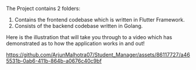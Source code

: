The Project contains 2 folders:
 1. Contains the frontend codebase which is written in Flutter Framework.
 2. Consists of the backend codebase written in Golang.

Here is the illustration that will take you through to a video which has demonstrated as to how the application works in and out! 



https://github.com/ArjunMalhotra07/Student_Manager/assets/86117727/a465531b-0ab6-411b-864b-a0676c40c9bf

